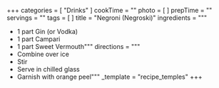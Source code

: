 +++
categories = [ "Drinks" ]
cookTime = ""
photo = [ ]
prepTime = ""
servings = ""
tags = [ ]
title = "Negroni (Negroski)"
ingredients = """
* 1 part Gin (or Vodka)
* 1 part Campari
* 1 part Sweet Vermouth"""
directions = """
* Combine over ice
* Stir
* Serve in chilled glass
* Garnish with orange peel"""
_template = "recipe_temples"
+++

